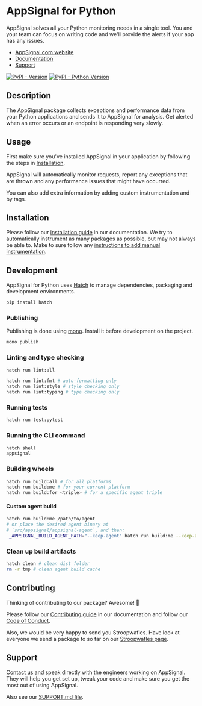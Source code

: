 # AppSignal for Python

AppSignal solves all your Python monitoring needs in a single tool. You and
your team can focus on writing code and we'll provide the alerts if your app
has any issues.

- [AppSignal.com website][appsignal]
- [Documentation][python docs]
- [Support][contact]

[![PyPI - Version](https://img.shields.io/pypi/v/appsignal.svg)](https://pypi.org/project/appsignal)
[![PyPI - Python Version](https://img.shields.io/pypi/pyversions/appsignal.svg)](https://pypi.org/project/appsignal)

## Description

The AppSignal package collects exceptions and performance data from your Python
applications and sends it to AppSignal for analysis. Get alerted when an error
occurs or an endpoint is responding very slowly.

## Usage

First make sure you've installed AppSignal in your application by following the
steps in [Installation](#installation).

AppSignal will automatically monitor requests, report any exceptions that are
thrown and any performance issues that might have occurred.

You can also add extra information by adding custom instrumentation and by tags.

## Installation

Please follow our [installation guide] in our documentation. We try to
automatically instrument as many packages as possible, but may not always be
able to. Make to sure follow any [instructions to add manual
instrumentation][manual instrumentation].

[installation guide]: https://docs.appsignal.com/python/installation
[manual instrumentation]: https://docs.appsignal.com/python/instrumentations

## Development

AppSignal for Python uses [Hatch](https://hatch.pypa.io/latest/) to manage
dependencies, packaging and development environments.

```sh
pip install hatch
```

### Publishing

Publishing is done using [mono](https://github.com/appsignal/mono/). Install it
before development on the project.

```sh
mono publish
```

### Linting and type checking

```sh
hatch run lint:all

hatch run lint:fmt # auto-formatting only
hatch run lint:style # style checking only
hatch run lint:typing # type checking only
```

### Running tests

```sh
hatch run test:pytest
```

### Running the CLI command

```sh
hatch shell
appsignal
```

### Building wheels

```sh
hatch run build:all # for all platforms
hatch run build:me # for your current platform
hatch run build:for <triple> # for a specific agent triple
```

#### Custom agent build
```sh
hatch run build:me /path/to/agent
# or place the desired agent binary at
# `src/appsignal/appsignal-agent`, and then:
 _APPSIGNAL_BUILD_AGENT_PATH="--keep-agent" hatch run build:me --keep-agent
```

### Clean up build artifacts
```sh
hatch clean # clean dist folder
rm -r tmp # clean agent build cache
```

## Contributing

Thinking of contributing to our package? Awesome! 🚀

Please follow our [Contributing guide][contributing-guide] in our
documentation and follow our [Code of Conduct][coc].

Also, we would be very happy to send you Stroopwafles. Have look at everyone
we send a package to so far on our [Stroopwafles page][waffles-page].

## Support

[Contact us][contact] and speak directly with the engineers working on
AppSignal. They will help you get set up, tweak your code and make sure you get
the most out of using AppSignal.

Also see our [SUPPORT.md file](SUPPORT.md).

[appsignal]: https://www.appsignal.com
[appsignal-sign-up]: https://appsignal.com/users/sign_up
[contact]: mailto:support@appsignal.com
[python docs]: https://docs.appsignal.com/python
[semver]: http://semver.org/
[waffles-page]: https://www.appsignal.com/waffles
[coc]: https://docs.appsignal.com/appsignal/code-of-conduct.html
[contributing-guide]: https://docs.appsignal.com/appsignal/contributing.html

